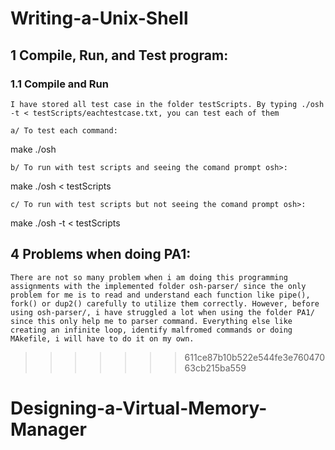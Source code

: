 # Writing-a-Unix-Shell



## 1 Compile, Run, and Test program:

### 1.1 Compile and Run

	I have stored all test case in the folder testScripts. By typing ./osh -t < testScripts/eachtestcase.txt, you can test each of them

	a/ To test each command:

make
./osh

	b/ To run with test scripts and seeing the comand prompt osh>:

make
./osh < testScripts

	c/ To run with test scripts but not seeing the comand prompt osh>:

make
./osh -t < testScripts


## 4 Problems when doing PA1:


    There are not so many problem when i am doing this programming assignments with the implemented folder osh-parser/ since the only problem for me is to read and understand each function like pipe(), fork() or dup2() carefully to utilize them correctly. However, before using osh-parser/, i have struggled a lot when using the folder PA1/ since this only help me to parser command. Everything else like creating an infinite loop, identify malfromed commands or doing MAkefile, i will have to do it on my own.
>>>>>>> 611ce87b10b522e544fe3e76047063cb215ba559
# Designing-a-Virtual-Memory-Manager
